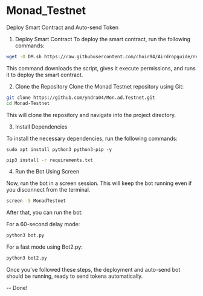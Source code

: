# Monad_Testnet

Deploy Smart Contract and Auto-send Token


1. Deploy Smart Contract
To deploy the smart contract, run the following commands:

```bash
wget -O DM.sh https://raw.githubusercontent.com/choir94/Airdropguide/refs/heads/main/DM.sh && chmod +x DM.sh && ./DM.sh
```
This command downloads the script, gives it execute permissions, and runs it to deploy the smart contract.



2. Clone the Repository
Clone the Monad Testnet repository using Git:

```bash
git clone https://github.com/yndra04/Mon.ad.Testnet.git
cd Monad-Testnet
```
This will clone the repository and navigate into the project directory.



3. Install Dependencies

To install the necessary dependencies, run the following commands:
```
sudo apt install python3 python3-pip -y
```

```bash
pip3 install -r requirements.txt
```

4. Run the Bot Using Screen

Now, run the bot in a screen session. This will keep the bot running even if you disconnect from the terminal.

```bash
screen -S MonadTestnet
```
After that, you can run the bot:

For a 60-second delay mode:
```bash
python3 bot.py
```

For a fast mode using Bot2.py:

```bash
python3 bot2.py
```
Once you’ve followed these steps, the deployment and auto-send bot should be running, ready to send tokens automatically.

-- Done!

